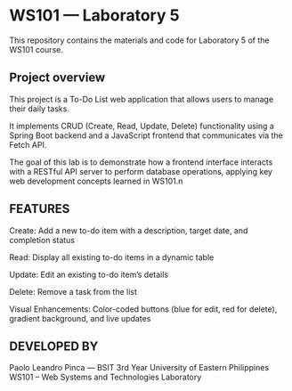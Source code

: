# WS101 — Laboratory 5

This repository contains the materials and code for Laboratory 5 of the WS101 course.

## Project overview

This project is a To-Do List web application that allows users to manage their daily tasks.

It implements CRUD (Create, Read, Update, Delete) functionality using a Spring Boot backend and a JavaScript frontend that communicates via the Fetch API.

The goal of this lab is to demonstrate how a frontend interface interacts with a RESTful API server to perform database operations, applying key web development concepts learned in WS101.n

## FEATURES
Create: Add a new to-do item with a description, target date, and completion status

Read: Display all existing to-do items in a dynamic table

Update: Edit an existing to-do item’s details

Delete: Remove a task from the list

Visual Enhancements: Color-coded buttons (blue for edit, red for delete), gradient background, and live updates


## DEVELOPED BY
Paolo Leandro Pinca — BSIT 3rd Year
University of Eastern Philippines
WS101 – Web Systems and Technologies Laboratory